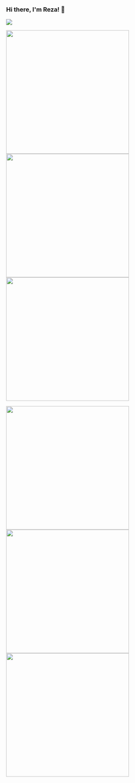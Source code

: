 ### Hi there, I'm Reza! 👋



<p align ="left">
<img src="https://github-readme-stats.vercel.app/api?username=rezaaskary&show_icons=true&title_color=00ffff&text_color=33ff33&bg_color=333333&icon_color=ffff4d")
</p>




<img src="https://user-images.githubusercontent.com/44175575/188337231-186122cd-f92c-4c45-929b-2e11fb97c022.gif" width="333"/> <img src="https://user-images.githubusercontent.com/44175575/188337418-7575d9de-7aed-4a42-a7d1-2c2dd8c45a8c.png" width="333"/> <img src="https://user-images.githubusercontent.com/44175575/188338016-50be69e6-c95b-4f86-a5c9-da025320da6d.png" width="333"/> 



<img src="https://user-images.githubusercontent.com/44175575/188338014-1367e7b7-1d9f-41d2-bcf2-3cab7531e8a6.png" width="333"/> <img src="https://user-images.githubusercontent.com/44175575/188338160-e6c408c3-458d-48a6-b106-40e6100cfe82.png" width="333"/> <img src="https://user-images.githubusercontent.com/44175575/188338439-9460c106-fed6-4e11-bfca-53644e469d99.png" width="333"/> 


<!--
**rezaaskary/rezaaskary** is a ✨ _special_ ✨ repository because its `README.md` (this file) appears on your GitHub profile.

Here are some ideas to get you started:

- 🔭 I’m currently working on ...
- 🌱 I’m currently learning ...
- 👯 I’m looking to collaborate on ...
- 🤔 I’m looking for help with ...
- 💬 Ask me about ...
- 📫 How to reach me: ...
- 😄 Pronouns: ...
- ⚡ Fun fact: ...
-->
